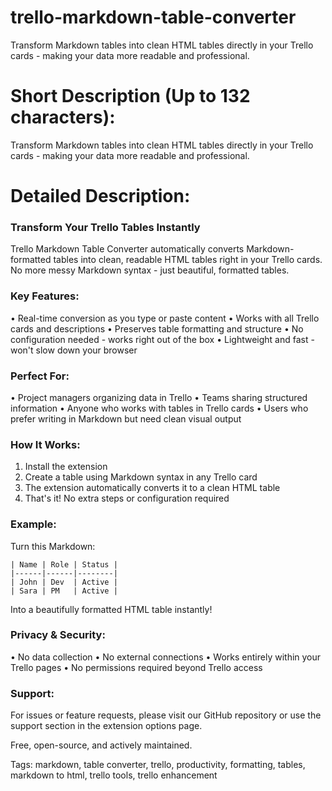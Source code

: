 # trello-markdown-table-converter
Transform Markdown tables into clean HTML tables directly in your Trello cards - making your data more readable and professional.
# Short Description (Up to 132 characters):
Transform Markdown tables into clean HTML tables directly in your Trello cards - making your data more readable and professional.

# Detailed Description:

### Transform Your Trello Tables Instantly
Trello Markdown Table Converter automatically converts Markdown-formatted tables into clean, readable HTML tables right in your Trello cards. No more messy Markdown syntax - just beautiful, formatted tables.

### Key Features:
• Real-time conversion as you type or paste content
• Works with all Trello cards and descriptions
• Preserves table formatting and structure
• No configuration needed - works right out of the box
• Lightweight and fast - won't slow down your browser

### Perfect For:
• Project managers organizing data in Trello
• Teams sharing structured information
• Anyone who works with tables in Trello cards
• Users who prefer writing in Markdown but need clean visual output

### How It Works:
1. Install the extension
2. Create a table using Markdown syntax in any Trello card
3. The extension automatically converts it to a clean HTML table
4. That's it! No extra steps or configuration required

### Example:
Turn this Markdown:
```
| Name | Role | Status |
|------|------|--------|
| John | Dev  | Active |
| Sara | PM   | Active |
```

Into a beautifully formatted HTML table instantly!

### Privacy & Security:
• No data collection
• No external connections
• Works entirely within your Trello pages
• No permissions required beyond Trello access

### Support:
For issues or feature requests, please visit our GitHub repository or use the support section in the extension options page.

Free, open-source, and actively maintained.

Tags: markdown, table converter, trello, productivity, formatting, tables, markdown to html, trello tools, trello enhancement
